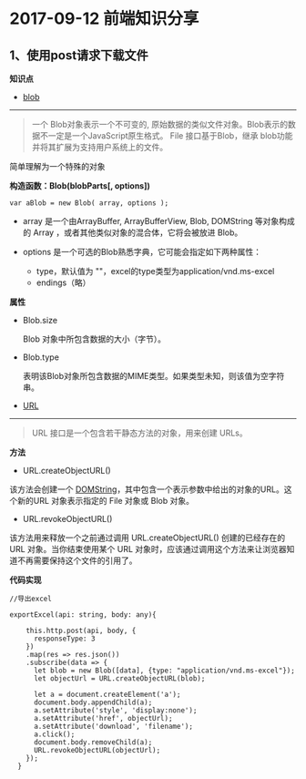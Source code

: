 # 2017-09-12 前端知识分享

## 1、使用post请求下载文件
**知识点**
* [blob](https://developer.mozilla.org/zh-CN/docs/Web/API/Blob)
---
>一个 Blob对象表示一个不可变的, 原始数据的类似文件对象。Blob表示的数据不一定是一个JavaScript原生格式。 File 接口基于Blob，继承 blob功能并将其扩展为支持用户系统上的文件。

简单理解为一个特殊的对象

**构造函数：Blob(blobParts[, options])**

`var aBlob = new Blob( array, options );`

  * array 是一个由ArrayBuffer, ArrayBufferView, Blob, DOMString 等对象构成的 Array ，或者其他类似对象的混合体，它将会被放进 Blob。

  * options 是一个可选的Blob熟悉字典，它可能会指定如下两种属性：
    - type，默认值为 ""，excel的type类型为application/vnd.ms-excel
    - endings（略）

**属性**
  * Blob.size
  
    Blob 对象中所包含数据的大小（字节）。

  * Blob.type

     表明该Blob对象所包含数据的MIME类型。如果类型未知，则该值为空字符串。


* [URL](https://developer.mozilla.org/en-US/docs/Web/API/URL)
---
>URL 接口是一个包含若干静态方法的对象，用来创建 URLs。

**方法**
  * URL.createObjectURL()
   
   该方法会创建一个 [DOMString](https://developer.mozilla.org/zh-CN/docs/Web/API/DOMString)，其中包含一个表示参数中给出的对象的URL。这个新的URL 对象表示指定的 File 对象或 Blob 对象。

  * URL.revokeObjectURL()

  该方法用来释放一个之前通过调用 URL.createObjectURL() 创建的已经存在的 URL 对象。当你结束使用某个 URL 对象时，应该通过调用这个方法来让浏览器知道不再需要保持这个文件的引用了。

**代码实现**

```
//导出excel

exportExcel(api: string, body: any){
    
    this.http.post(api, body, {
      responseType: 3
    })
    .map(res => res.json())
    .subscribe(data => {
      let blob = new Blob([data], {type: "application/vnd.ms-excel"});
      let objectUrl = URL.createObjectURL(blob);

      let a = document.createElement('a');
      document.body.appendChild(a);
      a.setAttribute('style', 'display:none');
      a.setAttribute('href', objectUrl);
      a.setAttribute('download', 'filename');
      a.click();
      document.body.removeChild(a);
      URL.revokeObjectURL(objectUrl);
    });
  }
```